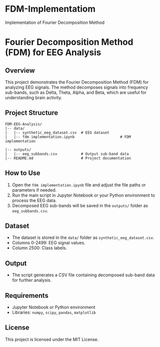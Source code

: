 # FDM-Implementatiom
Implementation of Fourier Decomposition Method
# Fourier Decomposition Method (FDM) for EEG Analysis

## Overview
This project demonstrates the Fourier Decomposition Method (FDM) for analyzing EEG signals. The method decomposes signals into frequency sub-bands, such as Delta, Theta, Alpha, and Beta, which are useful for understanding brain activity.

## Project Structure
```
FDM-EEG-Analysis/
|-- data/
|   |-- synthetic_eeg_dataset.csv  # EEG dataset
|   |-- fdm implementation.ipynb                     # FDM implementation

|-- outputs/
|   |-- eeg_subbands.csv           # Output sub-band data
|-- README.md                      # Project documentation
```

## How to Use
1. Open the `fdm implementation.ipynb` file and adjust the file paths or parameters if needed.
2. Run the main script in Jupyter Notebook or your Python environment to process the EEG data.
3. Decomposed EEG sub-bands will be saved in the `outputs/` folder as `eeg_subbands.csv`.

## Dataset
- The dataset is stored in the `data/` folder as `synthetic_eeg_dataset.csv`.
- Columns 0-2499: EEG signal values.
- Column 2500: Class labels.

## Output
- The script generates a CSV file containing decomposed sub-band data for further analysis.

## Requirements
- Jupyter Notebook or Python environment
- Libraries: `numpy`, `scipy`, `pandas`, `matplotlib`

## License
This project is licensed under the MIT License.
